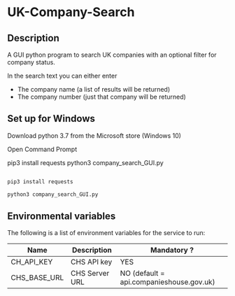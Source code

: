 # UK-Company-Search

## Description 

A GUI python program to search UK companies with an optional filter for company status. 

In the search text you can either enter
- The company name (a list of results will be returned)
- The company number (just that company will be returned)


## Set up for Windows

Download python 3.7 from the Microsoft store (Windows 10)

Open Command Prompt

pip3 install requests python3 company_search_GUI.py

 

``` bash

pip3 install requests

python3 company_search_GUI.py

```


## Environmental variables

The following is a list of environment variables for the service to run:
 
Name                    | Description               | Mandatory ?
---------------------- | -------------------------  | ------------------------
CH_API_KEY        | CHS API key              | YES
CHS_BASE_URL  | CHS Server URL        | NO  (default = api.companieshouse.gov.uk)